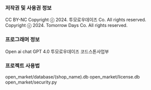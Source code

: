 ### 저작권 및 사용권 정보
CC BY-NC
Copyright ⓒ 2024. 투모로우데이즈 Co. All rights reserved.
Copyright ⓒ 2024. Tomorrow Days Co. All rights reserved.
### 프로그래머 정보
Open ai chat GPT 4.0
투모로우데이즈 코드스톤사업부
### 프로젝트 사용법
open_market/database/(shop_name).db
open_market/license.db
open_market/security.py